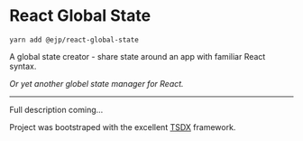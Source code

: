 # React Global State

`yarn add @ejp/react-global-state`

A global state creator - share state around an app with familiar React syntax.

_Or yet another globel state manager for React._

---

Full description coming...

Project was bootstraped with the excellent [TSDX](https://github.com/jaredpalmer/tsdx) framework.
